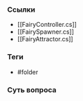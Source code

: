 ### Ссылки
- [[FairyController.cs]]
- [[FairySpawner.cs]]
- [[FairyAttractor.cs]]
### Теги
- #folder 
### Суть вопроса